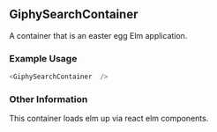 ## GiphySearchContainer
A container that is an easter egg Elm application.

### Example Usage

```js
<GiphySearchContainer  />
```


### Other Information
This container loads elm up via react elm components.
